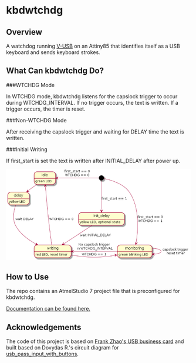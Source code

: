 # kbdwtchdg
## Overview
A watchdog running [V-USB](http://www.obdev.at/vusb/) on an Attiny85 that identifies itself as a USB keyboard and sends keyboard strokes.

## What Can kbdwtchdg Do?

###WTCHDG Mode

In WTCHDG mode, kbdwtchdg listens for the capslock trigger to occur during WTCHDG_INTERVAL. If no trigger occurs, the text is written.
If a trigger occurs, the timer is reset.

###Non-WTCHDG Mode

After receiving the capslock trigger and waiting for DELAY time the text is written.

###Initial Writing

If first_start is set the text is written after INITIAL_DELAY after power up.

![state diagram](images/StateDiagram.png)

## How to Use
The repo contains an AtmelStudio 7 project file that is preconfigured for kbdwtchdg.

[Documentation can be found here.](http://kbdwtchdg.readthedocs.io)

## Acknowledgements
The code of this project is based on [Frank Zhao's USB business card](http://www.instructables.com/id/USB-PCB-Business-Card/) and built based on Dovydas R.'s circuit diagram for [usb_pass_input_with_buttons](https://github.com/Dovydas-R/usb_pass_input_with_buttons).
